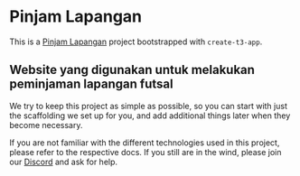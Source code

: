 # Pinjam Lapangan

This is a [Pinjam Lapangan](https://create.t3.gg/) project bootstrapped with `create-t3-app`.

## Website yang digunakan untuk melakukan peminjaman lapangan futsal

We try to keep this project as simple as possible, so you can start with just the scaffolding we set up for you, and add additional things later when they become necessary.

If you are not familiar with the different technologies used in this project, please refer to the respective docs. If you still are in the wind, please join our [Discord](https://t3.gg/discord) and ask for help.
